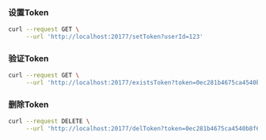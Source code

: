 ### 设置Token
```bash
curl --request GET \
     --url 'http://localhost:20177/setToken?userId=123'
```

### 验证Token
```bash
curl --request GET \
     --url 'http://localhost:20177/existsToken?token=0ec281b4675ca4540b8f66ecf7b1a620022a8d3a'
```

### 删除Token
```bash
curl --request DELETE \
     --url 'http://localhost:20177/delToken?token=0ec281b4675ca4540b8f66ecf7b1a620022a8d3a'
```